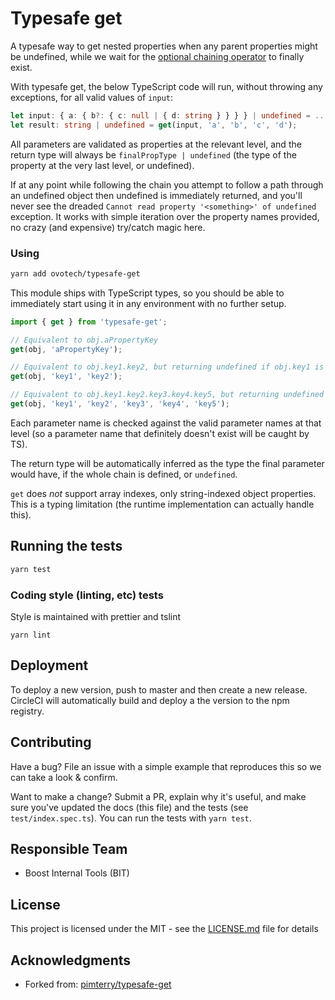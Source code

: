 # Typesafe get

A typesafe way to get nested properties when any parent properties might be undefined, while we wait for the [optional chaining operator](https://tc39.github.io/proposal-optional-chaining/) to finally exist.

With typesafe get, the below TypeScript code will run, without throwing any exceptions, for all valid values of `input`:

```ts
let input: { a: { b?: { c: null | { d: string } } } } | undefined = ...;
let result: string | undefined = get(input, 'a', 'b', 'c', 'd');
```

All parameters are validated as properties at the relevant level, and the return type will always be `finalPropType | undefined` (the type of the property at the very last level, or undefined).

If at any point while following the chain you attempt to follow a path through an undefined object then undefined is immediately returned, and you'll never see the dreaded `Cannot read property '<something>' of undefined` exception. It works with simple iteration over the property names provided, no crazy (and expensive) try/catch magic here.

### Using

```bash
yarn add ovotech/typesafe-get
```

This module ships with TypeScript types, so you should be able to immediately start using it in any environment with no further setup.

```ts
import { get } from 'typesafe-get';

// Equivalent to obj.aPropertyKey
get(obj, 'aPropertyKey');

// Equivalent to obj.key1.key2, but returning undefined if obj.key1 is undefined:
get(obj, 'key1', 'key2');

// Equivalent to obj.key1.key2.key3.key4.key5, but returning undefined if any step en route is undefined:
get(obj, 'key1', 'key2', 'key3', 'key4', 'key5');
```

Each parameter name is checked against the valid parameter names at that level (so a parameter name that definitely doesn't exist will be caught by TS).

The return type will be automatically inferred as the type the final parameter would have, if the whole chain is defined, or `undefined`.

`get` does _not_ support array indexes, only string-indexed object properties. This is a
typing limitation (the runtime implementation can actually handle this).

## Running the tests

```bash
yarn test
```

### Coding style (linting, etc) tests

Style is maintained with prettier and tslint

```
yarn lint
```

## Deployment

To deploy a new version, push to master and then create a new release. CircleCI will automatically build and deploy a the version to the npm registry.

## Contributing

Have a bug? File an issue with a simple example that reproduces this so we can take a look & confirm.

Want to make a change? Submit a PR, explain why it's useful, and make sure you've updated the docs (this file) and the tests (see `test/index.spec.ts`). You can run the tests with `yarn test`.

## Responsible Team

- Boost Internal Tools (BIT)

## License

This project is licensed under the MIT - see the [LICENSE.md](LICENSE.md) file for details

## Acknowledgments

- Forked from: [pimterry/typesafe-get](https://github.com/pimterry/typesafe-get)

